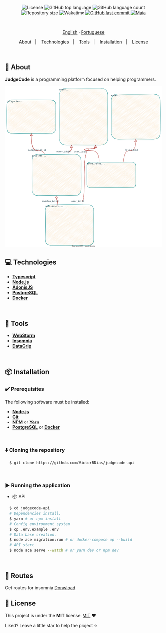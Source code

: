 <p align="center">
  <img src="https://img.shields.io/github/license/VictorBDias/judgecode-api?color=00b8d3?style=flat&logo=appveyor" alt="License" />
  <img src="https://img.shields.io/github/languages/top/VictorBDias/judgecode-api?style=flat&logo=appveyor" alt="GitHub top language" >
  <img src="https://img.shields.io/github/languages/count/VictorBDias/judgecode-api?style=flat&logo=appveyor" alt="GitHub language count" >
  <img src="https://img.shields.io/github/repo-size/VictorBDias/judgecode-api?style=flat&logo=appveyor" alt="Repository size" >
  <img src="https://wakatime.com/badge/user/e61842d0-c588-4586-96a3-f0448a434be4/project/8e53dc3d-a3bf-4e4c-96b9-cd4e72fd13db.svg?style=flat&logo=appveyor" alt="Wakatime" >
  <a href="https://github.com/gabrielmaialva33/base-acl-api/commits/master">
    <img src="https://img.shields.io/github/last-commit/VictorBDias/judgecode-api?style=flat&logo=appveyor" alt="GitHub last commit" >
    <img src="https://img.shields.io/badge/made%20by-Maia & Victor-15c3d6?style=flat&logo=appveyor" alt="Maia" >  
  </a>
</p>

<br>

<p align="center">
    <a href="README.md">English</a>
    ·
    <a href="README-pt.md">Portuguese</a>
</p>

<p align="center">
  <a href="#bookmark-about">About</a>&nbsp;&nbsp;&nbsp;|&nbsp;&nbsp;&nbsp;
  <a href="#computer-technologies">Technologies</a>&nbsp;&nbsp;&nbsp;|&nbsp;&nbsp;&nbsp;
  <a href="#wrench-tools">Tools</a>&nbsp;&nbsp;&nbsp;|&nbsp;&nbsp;&nbsp;
  <a href="#package-installation">Installation</a>&nbsp;&nbsp;&nbsp;|&nbsp;&nbsp;&nbsp;
  <a href="#memo-license">License</a>
</p>

<br>

## :bookmark: About

**JudgeCode** is a programming platform focused on helping programmers.

<kbd>
  <img src=".github/assets/images/schema.svg" alt="schema">
</kbd>

<br>

## :computer: Technologies

- **[Typescript](https://www.typescriptlang.org/)**
- **[Node.js](https://nodejs.org/)**
- **[AdonisJS](https://adonisjs.com/)**
- **[PostgreSQL](https://www.postgresql.org/)**
- **[Docker](https://www.docker.com/)**

<br>

## :wrench: Tools

- **[WebStorm](https://www.jetbrains.com/webstorm/)**
- **[Insomnia](https://insomnia.rest/)**
- **[DataGrip](https://www.jetbrains.com/datagrip/)**

<br>

## :package: Installation

### :heavy_check_mark: **Prerequisites**

The following software must be installed:

- **[Node.js](https://nodejs.org/en/)**
- **[Git](https://git-scm.com/)**
- **[NPM](https://www.npmjs.com/)** or **[Yarn](https://yarnpkg.com/)**
- **[PostgreSQL](https://www.postgresql.org/download/)** or **[Docker](https://www.docker.com/get-started/)**

<br>

### :arrow_down: **Cloning the repository**

```sh
  $ git clone https://github.com/VictorBDias/judgecode-api
```

<br>

### :arrow_forward: **Running the application**

- :package: API

```sh
  $ cd judgecode-api
  # Dependencies install.
  $ yarn # or npm install
  # Config environment system
  $ cp .env.example .env
  # Data base creation.
  $ node ace migration:run # or docker-compose up --build
  # API start
  $ node ace serve --watch # or yarn dev or npm dev
```

<br>

## :twisted_rightwards_arrows: Routes

Get routes for insomnia [Donwload](https://raw.githubusercontent.com/VictorBDias/judgecode-api/master/.github/assets/insomnia/Insomnia.json.zip)

## :memo: License

This project is under the **MIT** license. [MIT](./LICENSE) ❤️

Liked? Leave a little star to help the project ⭐
